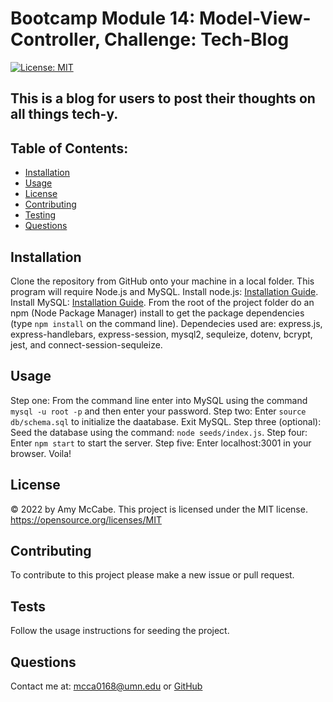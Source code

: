 # Bootcamp Module 14: Model-View-Controller, Challenge: Tech-Blog
[![License: MIT](https://img.shields.io/badge/License-MIT-yellow.svg)](https://opensource.org/licenses/MIT)
## This is a blog for users to post their thoughts on all things tech-y.
## Table of Contents:
- [Installation](#installation)
- [Usage](#usage)
- [License](#license)
- [Contributing](#contributing)
- [Testing](#tests)
- [Questions](#questions)
## Installation 
Clone the repository from GitHub onto your machine in a local folder. This program will require Node.js and MySQL. Install node.js: [Installation Guide](https://coding-boot-camp.github.io/full-stack/nodejs/how-to-install-nodejs). Install MySQL: [Installation Guide](https://coding-boot-camp.github.io/full-stack/mysql/mysql-installation-guide). From the root of the project folder do an npm (Node Package Manager) install to get the package dependencies (type `npm install` on the command line). Dependecies used are: express.js, express-handlebars, express-session, mysql2, sequleize, dotenv, bcrypt, jest, and connect-session-sequleize.
## Usage 
Step one: From the command line enter into MySQL using the command `mysql -u root -p` and then enter your password. Step two: Enter `source db/schema.sql` to initialize the daatabase. Exit MySQL. Step three (optional): Seed the database using the command: `node seeds/index.js`. Step four: Enter `npm start` to start the server. Step five: Enter localhost:3001 in your browser. Voila! 

## License 
&copy; 2022 by Amy McCabe. 
This project is licensed under the MIT license.
https://opensource.org/licenses/MIT  
## Contributing 
To contribute to this project please make a new issue or pull request. 
## Tests 
Follow the usage instructions for seeding the project.
## Questions 
Contact me at: [mcca0168@umn.edu](mailto:mcca0168@umn.edu) or [GitHub](https://github.com/McAmy2001/)

